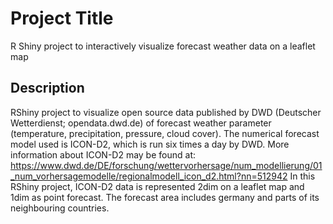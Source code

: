 # Project Title

R Shiny project to interactively visualize forecast weather data on a leaflet map

## Description

RShiny project to visualize open source data published by DWD (Deutscher Wetterdienst; opendata.dwd.de) of forecast weather parameter (temperature, precipitation, pressure, cloud cover). The numerical forecast model used is ICON-D2, which is run six times a day by DWD.
More information about ICON-D2 may be found at: https://www.dwd.de/DE/forschung/wettervorhersage/num_modellierung/01_num_vorhersagemodelle/regionalmodell_icon_d2.html?nn=512942
In this RShiny project, ICON-D2 data is represented 2dim on a leaflet map and 1dim as point forecast. The forecast area includes germany and parts of its neighbouring countries.
